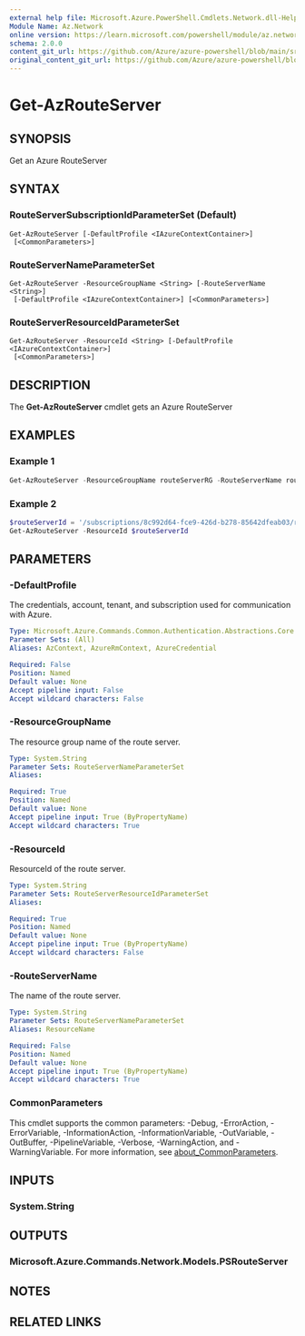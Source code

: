```yaml
---
external help file: Microsoft.Azure.PowerShell.Cmdlets.Network.dll-Help.xml
Module Name: Az.Network
online version: https://learn.microsoft.com/powershell/module/az.network/get-azrouteserver
schema: 2.0.0
content_git_url: https://github.com/Azure/azure-powershell/blob/main/src/Network/Network/help/Get-AzRouteServer.md
original_content_git_url: https://github.com/Azure/azure-powershell/blob/main/src/Network/Network/help/Get-AzRouteServer.md
---
```


# Get-AzRouteServer

## SYNOPSIS
Get an Azure RouteServer

## SYNTAX

### RouteServerSubscriptionIdParameterSet (Default)
```
Get-AzRouteServer [-DefaultProfile <IAzureContextContainer>]
 [<CommonParameters>]
```

### RouteServerNameParameterSet
```
Get-AzRouteServer -ResourceGroupName <String> [-RouteServerName <String>]
 [-DefaultProfile <IAzureContextContainer>] [<CommonParameters>]
```

### RouteServerResourceIdParameterSet
```
Get-AzRouteServer -ResourceId <String> [-DefaultProfile <IAzureContextContainer>]
 [<CommonParameters>]
```

## DESCRIPTION
The **Get-AzRouteServer** cmdlet gets an Azure RouteServer

## EXAMPLES

### Example 1
```powershell
Get-AzRouteServer -ResourceGroupName routeServerRG -RouteServerName routeServer
```

### Example 2
```powershell
$routeServerId = '/subscriptions/8c992d64-fce9-426d-b278-85642dfeab03/resourceGroups/routeServerRG/providers/Microsoft.Network/virtualHubs/routeServer'
Get-AzRouteServer -ResourceId $routeServerId
```

## PARAMETERS

### -DefaultProfile
The credentials, account, tenant, and subscription used for communication with Azure.

```yaml
Type: Microsoft.Azure.Commands.Common.Authentication.Abstractions.Core.IAzureContextContainer
Parameter Sets: (All)
Aliases: AzContext, AzureRmContext, AzureCredential

Required: False
Position: Named
Default value: None
Accept pipeline input: False
Accept wildcard characters: False
```

### -ResourceGroupName
The resource group name of the route server.

```yaml
Type: System.String
Parameter Sets: RouteServerNameParameterSet
Aliases:

Required: True
Position: Named
Default value: None
Accept pipeline input: True (ByPropertyName)
Accept wildcard characters: True
```

### -ResourceId
ResourceId of the route server.

```yaml
Type: System.String
Parameter Sets: RouteServerResourceIdParameterSet
Aliases:

Required: True
Position: Named
Default value: None
Accept pipeline input: True (ByPropertyName)
Accept wildcard characters: False
```

### -RouteServerName
The name of the route server.

```yaml
Type: System.String
Parameter Sets: RouteServerNameParameterSet
Aliases: ResourceName

Required: False
Position: Named
Default value: None
Accept pipeline input: True (ByPropertyName)
Accept wildcard characters: True
```

### CommonParameters
This cmdlet supports the common parameters: -Debug, -ErrorAction, -ErrorVariable, -InformationAction, -InformationVariable, -OutVariable, -OutBuffer, -PipelineVariable, -Verbose, -WarningAction, and -WarningVariable. For more information, see [about_CommonParameters](http://go.microsoft.com/fwlink/?LinkID=113216).

## INPUTS

### System.String

## OUTPUTS

### Microsoft.Azure.Commands.Network.Models.PSRouteServer

## NOTES

## RELATED LINKS
